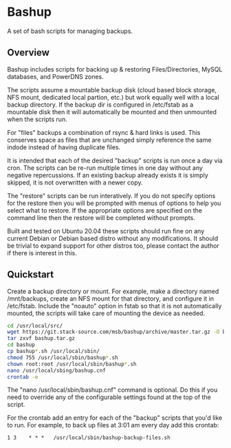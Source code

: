 # Bashup

A set of bash scripts for managing backups.

## Overview

Bashup includes scripts for backing up & restoring Files/Directories, MySQL databases, and PowerDNS zones.

The scripts assume a mountable backup disk (cloud based block storage, NFS mount, dedicated local partion, etc.) but work equally well with a local backup directory. If the backup dir is configured in /etc/fstab as a mountable disk then it will automatically be mounted and then unmounted when the scripts run.

For "files" backups a combination of rsync & hard links is used. This conserves space as files that are unchanged simply reference the same indode instead of having duplicate files.

It is intended that each of the desired "backup" scripts is run once a day via cron. The scripts can be re-run multiple times in one day without any negative repercussions. If an existing backup already exists it is simply skipped, it is not overwritten with a newer copy.

The "restore" scripts can be run interatively. If you do not specify options for the restore then you will be prompted with menus of options to help you select what to restore. If the appropriate options are specified on the command line then the restore will be completed without prompts.

Built and tested on Ubuntu 20.04 these scripts should run fine on any current Debian or Debian based distro without any modifications. It should be trivial to expand support for other distros too, please contact the author if there is interest in this.

## Quickstart

Create a backup directory or mount. For example, make a directory named /mnt/backups, create an NFS mount for that directory, and configure it in /etc/fstab. Include the "noauto" option in fstab so that it is not automatically mounted, the scripts will take care of mounting the device as needed.

```bash
cd /usr/local/src/
wget https://git.stack-source.com/msb/bashup/archive/master.tar.gz -O bashup.tar.gz
tar zxvf bashup.tar.gz
cd bashup
cp bashup*.sh /usr/local/sbin/
chmod 755 /usr/local/sbin/bashup*.sh
chown root:root /usr/local/sbin/bashup*.sh
nano /usr/local/sbing/bashup.cnf
crontab -e
```

The "nano /usr/local/sbin/bashup.cnf" command is optional. Do this if you need to override any of the configurable settings found at the top of the script.

For the crontab add an entry for each of the "backup" scripts that you'd like to run. For example, to back up files at 3:01 am every day add this crontab:

`1 3    * * *   /usr/local/sbin/bashup-backup-files.sh`

